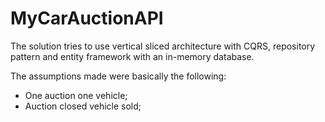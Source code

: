 # MyCarAuctionAPI
The solution tries to use vertical sliced architecture with CQRS, repository pattern and entity framework with an in-memory database.

The assumptions made were basically the following:
- One auction one vehicle;
- Auction closed vehicle sold;
